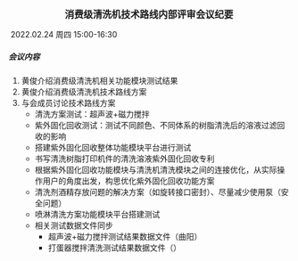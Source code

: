 <center><big><b>消费级清洗机技术路线内部评审会议纪要</b></big></center>                                                                                                                           

​                                                                                                                           2022.02.24 周四 15:00-16:30

##### 会议内容

1. 黄俊介绍消费级清洗机相关功能模块测试结果
2. 黄俊介绍消费级清洗机技术路线方案
3. 与会成员讨论技术路线方案
   - 清洗方案测试：超声波+磁力搅拌
   - 紫外固化回收测试：测试不同颜色、不同体系的树脂清洗后的溶液过滤回收的影响
   - 搭建紫外固化回收整体功能模块平台进行测试
   - 书写清洗树脂打印机件的清洗溶液紫外固化回收专利
   - 根据紫外固化回收功能模块与清洗机清洗模块之间的连接优化，从实际操作用户的角度出发，构思优化紫外固化回收功能方案
   - 清洗剂酒精存放问题的解决方案（如旋转接口密封）、尽量减少使用泵（安全问题）
   - 喷淋清洗方案功能模块平台搭建测试
   - 相关测试数据文件同步
     - 超声波+磁力搅拌测试结果数据文件（曲阳）
     - 打蛋器搅拌清洗测试结果数据文件（）



